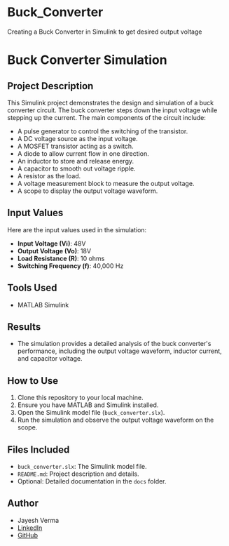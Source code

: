 # Buck_Converter
Creating a Buck Converter in Simulink to get desired output voltage
# Buck Converter Simulation

## Project Description
  This Simulink project demonstrates the design and simulation of a buck converter circuit. 
  The buck converter steps down the input voltage while stepping up the current. The main components of the circuit include:
- A pulse generator to control the switching of the transistor.
- A DC voltage source as the input voltage.
- A MOSFET transistor acting as a switch.
- A diode to allow current flow in one direction.
- An inductor to store and release energy.
- A capacitor to smooth out voltage ripple.
- A resistor as the load.
- A voltage measurement block to measure the output voltage.
- A scope to display the output voltage waveform.

## Input Values
  Here are the input values used in the simulation:
- **Input Voltage (Vi)**: 48V
- **Output Voltage (Vo)**: 18V
- **Load Resistance (R)**: 10 ohms
- **Switching Frequency (f)**: 40,000 Hz

## Tools Used
- MATLAB Simulink

## Results
- The simulation provides a detailed analysis of the buck converter's performance, including the output voltage waveform, inductor current, and capacitor voltage.


## How to Use
1. Clone this repository to your local machine.
2. Ensure you have MATLAB and Simulink installed.
3. Open the Simulink model file (`buck_converter.slx`).
4. Run the simulation and observe the output voltage waveform on the scope.

## Files Included
- `buck_converter.slx`: The Simulink model file.
- `README.md`: Project description and details.
- Optional: Detailed documentation in the `docs` folder.

## Author
- Jayesh Verma
- [LinkedIn](https://www.linkedin.com/in/jayeshv45/)
- [GitHub](https://github.com/Jayeshv45)
